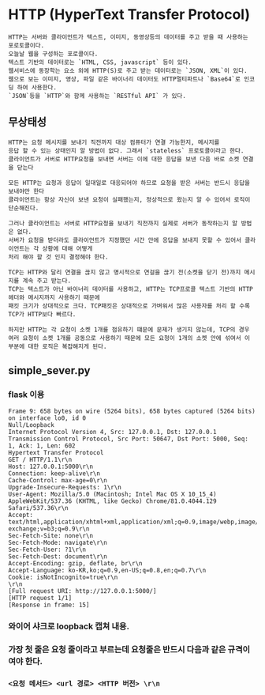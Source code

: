 # HTTP (HyperText Transfer Protocol)

    HTTP는 서버와 클라이언트가 텍스트, 이미지, 동영상등의 데이터를 주고 받을 때 사용하는 포로토콜이다.
    오늘날 웹을 구성하는 포로콜이다.
    텍스트 기반의 데이터로는 `HTML, CSS, javascript` 등이 있다. 
    웹서비스에 동장학는 요소 외에 HTTP(S)로 주고 받는 데이터로는 `JSON, XML`이 있다.
    웹으로 보는 이미지, 영상, 파일 같은 바이너리 데이터도 HTTP멀티파트나 `Base64`로 인코딩 하여 사용한다.
    `JSON`등을 `HTTP`와 함께 사용하는 `RESTful API` 가 있다.

## 무상태성
    HTTP는 요청 메시지를 보내기 직전까지 대상 컴퓨터가 연결 가능한지, 메시지를 
    응답 할 수 있는 상태인지 알 방법이 없다. 그래서 `stateless` 프로토콜이라고 한다.
    클라이언트가 서버로 HTTP요청을 보내면 서버는 이에 대한 응답을 보낸 다음 바로 소켓 연결을 닫는다

    모든 HTTP는 요청과 응답이 일대일로 대응되어야 하므로 요청을 받은 서버는 반드시 응답을 보내야만 한다
    클라이언트는 항상 자신이 보낸 요청이 실패했는지, 정상적으로 왔는지 알 수 있어서 로직이 단순해진다.

    그러나 클라이언트는 서버로 HTTP요청을 보내기 직전까지 실제로 서버가 동작하는지 알 방법은 없다.
    서버가 요청을 받더라도 클라이언트가 지정했던 시간 안에 응답을 보내지 못할 수 있어서 클라이언트는 각 상황에 대해 어떻게
    처리 해야 할 것 인지 결정해야 한다.

    TCP는 HTTP와 달리 연결을 끊지 않고 명시적으로 연걸을 끊기 전(소켓을 닫기 전)까지 메시지를 계속 주고 받는다.
    TCP는 텍스트가 아닌 바이너리 데이터를 사용하고, HTTP는 TCP프로콜 텍스트 기반의 HTTP 헤더와 메시지까지 사용하기 때문에
    패킷 크기가 상대적으로 크다. TCP패킷은 상대적으로 가벼워서 많은 사용자를 처리 할 수록 TCP가 HTTP보다 빠르다.

    하지만 HTTP는 각 요청이 소켓 1개를 점유하기 떄문에 문제가 생기지 않는데, TCP의 경우 여러 요청이 소켓 1개를 공동으로 사용하기 때문에 모든 요청이 1개의 소켓 안에 섞여서 이 부분에 대한 로직은 복잡해지게 된다.



## simple_sever.py
### flask 이용

    Frame 9: 658 bytes on wire (5264 bits), 658 bytes captured (5264 bits) on interface lo0, id 0
    Null/Loopback
    Internet Protocol Version 4, Src: 127.0.0.1, Dst: 127.0.0.1
    Transmission Control Protocol, Src Port: 50647, Dst Port: 5000, Seq: 1, Ack: 1, Len: 602
    Hypertext Transfer Protocol
    GET / HTTP/1.1\r\n
    Host: 127.0.0.1:5000\r\n
    Connection: keep-alive\r\n
    Cache-Control: max-age=0\r\n
    Upgrade-Insecure-Requests: 1\r\n
    User-Agent: Mozilla/5.0 (Macintosh; Intel Mac OS X 10_15_4) AppleWebKit/537.36 (KHTML, like Gecko) Chrome/81.0.4044.129 Safari/537.36\r\n
    Accept: text/html,application/xhtml+xml,application/xml;q=0.9,image/webp,image/apng,*/*;q=0.8,application/signed-exchange;v=b3;q=0.9\r\n
    Sec-Fetch-Site: none\r\n
    Sec-Fetch-Mode: navigate\r\n
    Sec-Fetch-User: ?1\r\n
    Sec-Fetch-Dest: document\r\n
    Accept-Encoding: gzip, deflate, br\r\n
    Accept-Language: ko-KR,ko;q=0.9,en-US;q=0.8,en;q=0.7\r\n
    Cookie: isNotIncognito=true\r\n
    \r\n
    [Full request URI: http://127.0.0.1:5000/]
    [HTTP request 1/1]
    [Response in frame: 15]

### 와이어 샤크로 loopback 캡쳐 내용.
### 가장 첫 줄은 요청 줄이라고 부르는데 요청줄은 반드시 다음과 같은 규격이여야 한다.
### `<요청 메서드> <url 경로> <HTTP 버전> \r\n`



